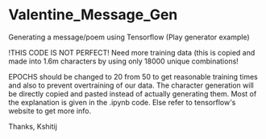 # Valentine_Message_Gen
Generating a message/poem using Tensorflow (Play generator example)

!THIS CODE IS NOT PERFECT!
Need more training data (this is copied and made into 1.6m characters by using only 18000 unique combinations!

EPOCHS should be changed to 20 from 50 to get reasonable training times and also to prevent overtraining of our data. 
The character generation will be directly copied and pasted instead of actually generating them.
Most of the explanation is given in the .ipynb code. Else refer to tensorflow's website to get more info.

Thanks,
Kshitij
